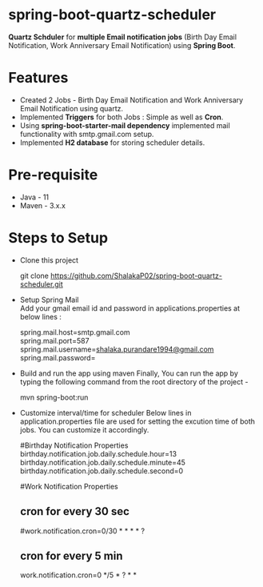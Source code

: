 # spring-boot-quartz-scheduler
**Quartz Schduler** for **multiple Email notification jobs** (Birth Day Email Notification, Work Anniversary Email Notification) using **Spring Boot**. 

# Features 
- Created 2 Jobs - Birth Day Email Notification and Work Anniversary Email Notification using quartz.
- Implemented **Triggers** for both Jobs : Simple as well as **Cron**.
- Using **spring-boot-starter-mail dependency** implemented mail functionality with smtp.gmail.com setup.
- Implemented **H2 database** for storing scheduler details.

# Pre-requisite
- Java - 11
- Maven - 3.x.x

# Steps to Setup 

- Clone this project

  git clone https://github.com/ShalakaP02/spring-boot-quartz-scheduler.git
  
- Setup Spring Mail  
  Add your gmail email id and password in applications.properties at below lines :
  
	spring.mail.host=smtp.gmail.com  
	spring.mail.port=587   
	spring.mail.username=shalaka.purandare1994@gmail.com        
	spring.mail.password=      
	
- Build and run the app using maven
	Finally, You can run the app by typing the following command from the root directory of the project -

	mvn spring-boot:run

- Customize interval/time for scheduler
  Below lines in application.properties file are used for setting the excution time of both jobs. You can customize it accordingly.
  
	#Birthday Notification Properties     
	birthday.notification.job.daily.schedule.hour=13     
	birthday.notification.job.daily.schedule.minute=45    
	birthday.notification.job.daily.schedule.second=0   
  
	#Work Notification Properties
	## cron for every 30 sec
	#work.notification.cron=0/30 * * * * ?
	## cron for every 5 min
	work.notification.cron=0 */5 * ? * *
